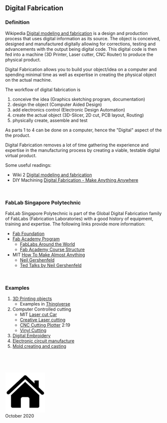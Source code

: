 ## Digital Fabrication

### Definition

Wikipedia [Digital modeling and fabrication](https://en.wikipedia.org/wiki/Digital_modeling_and_fabrication) is a design and production process that uses digital information as its source.  The object is conceived, designed and manufactured digitally allowing for corrections, testing and advancements with the output being digital code.  This digital code is then fed into a machine (3D Printer, Laser cutter, CNC Router) to produce the physical product.

Digital Fabrication allows you to build your object/idea on a computer and spending minimal time as well as expertise in creating the physical object on the actual machine.

The workflow of digital fabrication is 

1. conceive the idea (Graphics sketching program, documentation)
2. design the object (Computer Aided Design)
3. add electronics control (Electronic Design Automation)
4. create the actual object (3D-Slicer, 2D cut, PCB layout, Routing)
5. physically create, assemble and test

As parts 1 to 4 can be done on a computer, hence the "Digital" aspect of the the product.

Digital Fabrication removes a lot of time gathering the experience and expertise in the manufacturing process by creating a viable, testable digital virtual product.

Some useful readings:

- Wiki 2 [Digital modeling and fabrication](https://wiki2.org/en/Digital_modeling_and_fabrication)
- DIY Machining [Digital Fabrication - Make Anything Anywhere](https://diymachining.com/digital-fabrication/)

&nbsp;

### FabLab Singapore Polytechnic

FabLab Singapore Polytechnic is part of the Global Digital Fabrication family of FabLabs (Fabrication Laboratories) with a good history of equipment, training and expertise.  The following links provide more information:

- [Fab Foundation](https://fabfoundation.org/)
- [Fab Academy Program](http://fabacademy.org/)
    - [FabLabs Around the World](https://www.fablabs.io/labs/map)
    - [Fab Academy Course Structure](http://fabacademy.org/about/course.html)
- MIT [How To Make Almost Anything](https://ocw.mit.edu/courses/media-arts-and-sciences/mas-863-how-to-make-almost-anything-fall-2002/)
    - [Neil Gershenfeld](https://en.wikipedia.org/wiki/Neil_Gershenfeld)
    - [Ted Talks by Neil Gershenfeld](https://www.ted.com/speakers/neil_gershenfeld)

&nbsp;

### Examples

1.  [3D Printing objects](https://www.pinterest.com/kyracwu/digital-fabrication-3d-printing/)
    - Examples in [Thingiverse](https://www.thingiverse.com/)
2.  Computer Controlled cutting 
    - MIT [Laser cut Car](http://fab.cba.mit.edu/classes/863.14/people/dan_chen/computer-controlled-cutting-laser-cutter/)
    - [Creative Laser cutting](https://youtu.be/W58UjRpXQ9I)
    - [CNC Cutting Plotter](https://youtu.be/HsxXjeY6vNI) 2:19
    - [Vinyl Cutting](https://youtu.be/10-DYGvMFPc)
3.  [Digital Embroidery](https://youtu.be/-wzg5eXeawk)
4.  [Electronic circuit manufacture](https://youtu.be/_6Zw9PPKF5g)
5.  [Mold creating and casting](https://youtu.be/b4MDJBi2OZI)

&nbsp;

<i class="icon-check"></i>

&nbsp;

![[Home](index.md)](images/home.png)  
October 2020